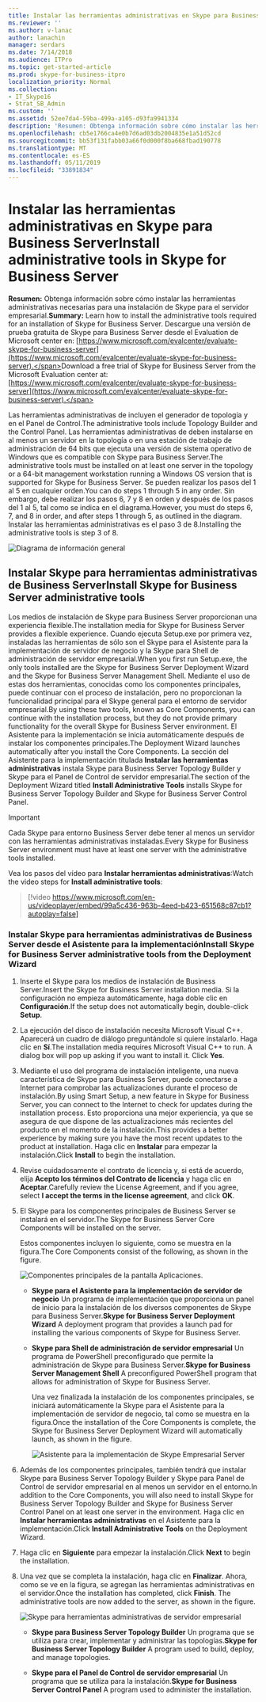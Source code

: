 ```yaml
---
title: Instalar las herramientas administrativas en Skype para Business Server
ms.reviewer: ''
ms.author: v-lanac
author: lanachin
manager: serdars
ms.date: 7/14/2018
ms.audience: ITPro
ms.topic: get-started-article
ms.prod: skype-for-business-itpro
localization_priority: Normal
ms.collection:
- IT_Skype16
- Strat_SB_Admin
ms.custom: ''
ms.assetid: 52ee7da4-59ba-499a-a105-d93fa9941334
description: 'Resumen: Obtenga información sobre cómo instalar las herramientas administrativas necesarias para una instalación de Skype para el servidor empresarial. Descargue una versión de prueba gratuita de Skype para Business Server desde el Evaluation de Microsoft center en: https://www.microsoft.com/evalcenter/evaluate-skype-for-business-server.'
ms.openlocfilehash: cb5e1766ca4e0b7d6ad03db2004835e1a51d52cd
ms.sourcegitcommit: bb53f131fabb03a66f0d000f8ba668fbad190778
ms.translationtype: MT
ms.contentlocale: es-ES
ms.lasthandoff: 05/11/2019
ms.locfileid: "33891834"
---
```

# <a name="install-administrative-tools-in-skype-for-business-server"></a><span data-ttu-id="f3422-104">Instalar las herramientas administrativas en Skype para Business Server</span><span class="sxs-lookup"><span data-stu-id="f3422-104">Install administrative tools in Skype for Business Server</span></span>
 
<span data-ttu-id="f3422-105">**Resumen:** Obtenga información sobre cómo instalar las herramientas administrativas necesarias para una instalación de Skype para el servidor empresarial.</span><span class="sxs-lookup"><span data-stu-id="f3422-105">**Summary:** Learn how to install the administrative tools required for an installation of Skype for Business Server.</span></span> <span data-ttu-id="f3422-106">Descargue una versión de prueba gratuita de Skype para Business Server desde el Evaluation de Microsoft center en: [https://www.microsoft.com/evalcenter/evaluate-skype-for-business-server](https://www.microsoft.com/evalcenter/evaluate-skype-for-business-server).</span><span class="sxs-lookup"><span data-stu-id="f3422-106">Download a free trial of Skype for Business Server from the Microsoft Evaluation center at: [https://www.microsoft.com/evalcenter/evaluate-skype-for-business-server](https://www.microsoft.com/evalcenter/evaluate-skype-for-business-server).</span></span>
  
<span data-ttu-id="f3422-107">Las herramientas administrativas de incluyen el generador de topología y en el Panel de Control.</span><span class="sxs-lookup"><span data-stu-id="f3422-107">The administrative tools include Topology Builder and the Control Panel.</span></span> <span data-ttu-id="f3422-108">Las herramientas administrativas de deben instalarse en al menos un servidor en la topología o en una estación de trabajo de administración de 64 bits que ejecuta una versión de sistema operativo de Windows que es compatible con Skype para Business Server.</span><span class="sxs-lookup"><span data-stu-id="f3422-108">The administrative tools must be installed on at least one server in the topology or a 64-bit management workstation running a Windows OS version that is supported for Skype for Business Server.</span></span> <span data-ttu-id="f3422-109">Se pueden realizar los pasos del 1 al 5 en cualquier orden.</span><span class="sxs-lookup"><span data-stu-id="f3422-109">You can do steps 1 through 5 in any order.</span></span> <span data-ttu-id="f3422-110">Sin embargo, debe realizar los pasos 6, 7 y 8 en orden y después de los pasos del 1 al 5, tal como se indica en el diagrama.</span><span class="sxs-lookup"><span data-stu-id="f3422-110">However, you must do steps 6, 7, and 8 in order, and after steps 1 through 5, as outlined in the diagram.</span></span> <span data-ttu-id="f3422-111">Instalar las herramientas administrativas es el paso 3 de 8.</span><span class="sxs-lookup"><span data-stu-id="f3422-111">Installing the administrative tools is step 3 of 8.</span></span>
  
![Diagrama de información general](../../media/d856afe8-4758-432f-bc45-e1956016419a.png)
  
## <a name="install-skype-for-business-server-administrative-tools"></a><span data-ttu-id="f3422-113">Instalar Skype para herramientas administrativas de Business Server</span><span class="sxs-lookup"><span data-stu-id="f3422-113">Install Skype for Business Server administrative tools</span></span>

<span data-ttu-id="f3422-114">Los medios de instalación de Skype para Business Server proporcionan una experiencia flexible.</span><span class="sxs-lookup"><span data-stu-id="f3422-114">The installation media for Skype for Business Server provides a flexible experience.</span></span> <span data-ttu-id="f3422-115">Cuando ejecuta Setup.exe por primera vez, instaladas las herramientas de sólo son el Skype para el Asistente para la implementación de servidor de negocio y la Skype para Shell de administración de servidor empresarial.</span><span class="sxs-lookup"><span data-stu-id="f3422-115">When you first run Setup.exe, the only tools installed are the Skype for Business Server Deployment Wizard and the Skype for Business Server Management Shell.</span></span> <span data-ttu-id="f3422-116">Mediante el uso de estas dos herramientas, conocidas como los componentes principales, puede continuar con el proceso de instalación, pero no proporcionan la funcionalidad principal para el Skype general para el entorno de servidor empresarial.</span><span class="sxs-lookup"><span data-stu-id="f3422-116">By using these two tools, known as Core Components, you can continue with the installation process, but they do not provide primary functionality for the overall Skype for Business Server environment.</span></span> <span data-ttu-id="f3422-117">El Asistente para la implementación se inicia automáticamente después de instalar los componentes principales.</span><span class="sxs-lookup"><span data-stu-id="f3422-117">The Deployment Wizard launches automatically after you install the Core Components.</span></span> <span data-ttu-id="f3422-118">La sección del Asistente para la implementación titulada **Instalar las herramientas administrativas** instala Skype para Business Server Topology Builder y Skype para el Panel de Control de servidor empresarial.</span><span class="sxs-lookup"><span data-stu-id="f3422-118">The section of the Deployment Wizard titled **Install Administrative Tools** installs Skype for Business Server Topology Builder and Skype for Business Server Control Panel.</span></span>
  
> [!IMPORTANT]
> <span data-ttu-id="f3422-119">Cada Skype para entorno Business Server debe tener al menos un servidor con las herramientas administrativas instaladas.</span><span class="sxs-lookup"><span data-stu-id="f3422-119">Every Skype for Business Server environment must have at least one server with the administrative tools installed.</span></span> 
  
<span data-ttu-id="f3422-120">Vea los pasos del vídeo para **Instalar herramientas administrativas**:</span><span class="sxs-lookup"><span data-stu-id="f3422-120">Watch the video steps for **Install administrative tools**:</span></span>
  
> [!video https://www.microsoft.com/en-us/videoplayer/embed/99a5c436-963b-4eed-b423-651568c87cb1?autoplay=false]
  
### <a name="install-skype-for-business-server-administrative-tools-from-the-deployment-wizard"></a><span data-ttu-id="f3422-121">Instalar Skype para herramientas administrativas de Business Server desde el Asistente para la implementación</span><span class="sxs-lookup"><span data-stu-id="f3422-121">Install Skype for Business Server administrative tools from the Deployment Wizard</span></span>

1. <span data-ttu-id="f3422-122">Inserte el Skype para los medios de instalación de Business Server.</span><span class="sxs-lookup"><span data-stu-id="f3422-122">Insert the Skype for Business Server installation media.</span></span> <span data-ttu-id="f3422-123">Si la configuración no empieza automáticamente, haga doble clic en **Configuración**.</span><span class="sxs-lookup"><span data-stu-id="f3422-123">If the setup does not automatically begin, double-click **Setup**.</span></span>
    
2. <span data-ttu-id="f3422-p106">La ejecución del disco de instalación necesita Microsoft Visual C++. Aparecerá un cuadro de diálogo preguntándole si quiere instalarlo. Haga clic en **Sí**.</span><span class="sxs-lookup"><span data-stu-id="f3422-p106">The installation media requires Microsoft Visual C++ to run. A dialog box will pop up asking if you want to install it. Click **Yes**.</span></span>
    
3. <span data-ttu-id="f3422-127">Mediante el uso del programa de instalación inteligente, una nueva característica de Skype para Business Server, puede conectarse a Internet para comprobar las actualizaciones durante el proceso de instalación.</span><span class="sxs-lookup"><span data-stu-id="f3422-127">By using Smart Setup, a new feature in Skype for Business Server, you can connect to the Internet to check for updates during the installation process.</span></span> <span data-ttu-id="f3422-128">Esto proporciona una mejor experiencia, ya que se asegura de que dispone de las actualizaciones más recientes del producto en el momento de la instalación.</span><span class="sxs-lookup"><span data-stu-id="f3422-128">This provides a better experience by making sure you have the most recent updates to the product at installation.</span></span> <span data-ttu-id="f3422-129">Haga clic en **Instalar** para empezar la instalación.</span><span class="sxs-lookup"><span data-stu-id="f3422-129">Click **Install** to begin the installation.</span></span>
    
4. <span data-ttu-id="f3422-130">Revise cuidadosamente el contrato de licencia y, si está de acuerdo, elija **Acepto los términos del Contrato de licencia** y haga clic en **Aceptar**.</span><span class="sxs-lookup"><span data-stu-id="f3422-130">Carefully review the License Agreement, and if you agree, select **I accept the terms in the license agreement**, and click **OK**.</span></span>
    
5. <span data-ttu-id="f3422-131">El Skype para los componentes principales de Business Server se instalará en el servidor.</span><span class="sxs-lookup"><span data-stu-id="f3422-131">The Skype for Business Server Core Components will be installed on the server.</span></span> 
    
    <span data-ttu-id="f3422-132">Estos componentes incluyen lo siguiente, como se muestra en la figura.</span><span class="sxs-lookup"><span data-stu-id="f3422-132">The Core Components consist of the following, as shown in the figure.</span></span>
    
    ![Componentes principales de la pantalla Aplicaciones.](../../media/0da1d983-4c4b-4b23-a196-c3bdba4857c6.png)
  
   - <span data-ttu-id="f3422-134">**Skype para el Asistente para la implementación de servidor de negocio** Un programa de implementación que proporciona un panel de inicio para la instalación de los diversos componentes de Skype para Business Server.</span><span class="sxs-lookup"><span data-stu-id="f3422-134">**Skype for Business Server Deployment Wizard** A deployment program that provides a launch pad for installing the various components of Skype for Business Server.</span></span>
    
   - <span data-ttu-id="f3422-135">**Skype para Shell de administración de servidor empresarial** Un programa de PowerShell preconfigurado que permite la administración de Skype para Business Server.</span><span class="sxs-lookup"><span data-stu-id="f3422-135">**Skype for Business Server Management Shell** A preconfigured PowerShell program that allows for administration of Skype for Business Server.</span></span>
    
     <span data-ttu-id="f3422-136">Una vez finalizada la instalación de los componentes principales, se iniciará automáticamente la Skype para el Asistente para la implementación de servidor de negocio, tal como se muestra en la figura.</span><span class="sxs-lookup"><span data-stu-id="f3422-136">Once the installation of the Core Components is complete, the Skype for Business Server Deployment Wizard will automatically launch, as shown in the figure.</span></span> 
    
     ![Asistente para la implementación de Skype Empresarial Server](../../media/310c3437-83f9-48fa-a1e1-9fd09009fe31.png)
  
6. <span data-ttu-id="f3422-138">Además de los componentes principales, también tendrá que instalar Skype para Business Server Topology Builder y Skype para Panel de Control de servidor empresarial en al menos un servidor en el entorno.</span><span class="sxs-lookup"><span data-stu-id="f3422-138">In addition to the Core Components, you will also need to install Skype for Business Server Topology Builder and Skype for Business Server Control Panel on at least one server in the environment.</span></span> <span data-ttu-id="f3422-139">Haga clic en **Instalar herramientas administrativas** en el Asistente para la implementación.</span><span class="sxs-lookup"><span data-stu-id="f3422-139">Click **Install Administrative Tools** on the Deployment Wizard.</span></span>
    
7. <span data-ttu-id="f3422-140">Haga clic en **Siguiente** para empezar la instalación.</span><span class="sxs-lookup"><span data-stu-id="f3422-140">Click **Next** to begin the installation.</span></span>
    
8. <span data-ttu-id="f3422-p109">Una vez que se completa la instalación, haga clic en **Finalizar**. Ahora, como se ve en la figura, se agregan las herramientas administrativas en el servidor.</span><span class="sxs-lookup"><span data-stu-id="f3422-p109">Once the installation has completed, click **Finish**. The administrative tools are now added to the server, as shown in the figure.</span></span>
    
    ![Skype para herramientas administrativas de servidor empresarial](../../media/760873dd-9c87-4efb-bf98-7162d876fd18.png)
  
   - <span data-ttu-id="f3422-144">**Skype para Business Server Topology Builder** Un programa que se utiliza para crear, implementar y administrar las topologías.</span><span class="sxs-lookup"><span data-stu-id="f3422-144">**Skype for Business Server Topology Builder** A program used to build, deploy, and manage topologies.</span></span>
    
   - <span data-ttu-id="f3422-145">**Skype para el Panel de Control de servidor empresarial** Un programa que se utiliza para la instalación.</span><span class="sxs-lookup"><span data-stu-id="f3422-145">**Skype for Business Server Control Panel** A program used to administer the installation.</span></span>
    

